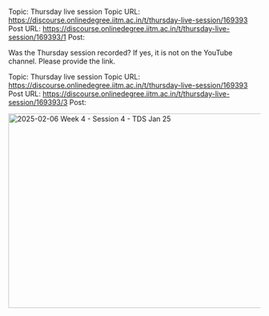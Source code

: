 Topic: Thursday live session
Topic URL: https://discourse.onlinedegree.iitm.ac.in/t/thursday-live-session/169393
Post URL: https://discourse.onlinedegree.iitm.ac.in/t/thursday-live-session/169393/1
Post: <p>Was the Thursday session recorded? If yes, it is not on the YouTube channel. Please provide the link.</p>

Topic: Thursday live session
Topic URL: https://discourse.onlinedegree.iitm.ac.in/t/thursday-live-session/169393
Post URL: https://discourse.onlinedegree.iitm.ac.in/t/thursday-live-session/169393/3
Post: <div class="youtube-onebox lazy-video-container" data-video-id="SiW-rcMk0Nk" data-video-title="2025-02-06 Week 4 - Session 4 - TDS Jan 25" data-video-start-time="" data-provider-name="youtube">
  <a href="https://www.youtube.com/watch?v=SiW-rcMk0Nk" target="_blank" class="video-thumbnail" rel="noopener nofollow ugc">
    <img class="youtube-thumbnail" src="https://europe1.discourse-cdn.com/flex013/uploads/iitm/original/3X/a/1/a1ba40c716051f486e2fb3eaae126c6121075f69.jpeg" title="2025-02-06 Week 4 - Session 4 - TDS Jan 25" data-dominant-color="595C60" width="690" height="388">
  </a>
</div>

